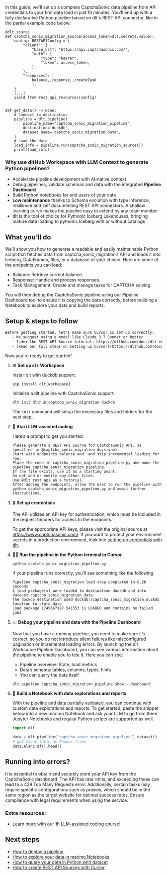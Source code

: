 In this guide, we'll set up a complete CaptchaSonic data pipeline from API credentials to your first data load in just 10 minutes. You'll end up with a fully declarative Python pipeline based on dlt's REST API connector, like in the partial example code below:

```python-outcome
@dlt.source
def captcha_sonic_migration_source(access_token=dlt.secrets.value):
    config: RESTAPIConfig = {
        "client": {
            "base_url": "https://api.captchasonic.com/",
            "auth": {
                "type": "bearer",
                "token": access_token,
            },
        },
        "resources": [
            balance,,response,,createTask
            ],
    }
    [...]
    yield from rest_api_resources(config)


def get_data() -> None:
    # Connect to destination
    pipeline = dlt.pipeline(
        pipeline_name='captcha_sonic_migration_pipeline',
        destination='duckdb',
        dataset_name='captcha_sonic_migration_data', 
    )
    # Load the data
    load_info = pipeline.run(captcha_sonic_migration_source())
    print(load_info) 
```

### Why use dltHub Workspace with LLM Context to generate Python pipelines?

- Accelerate pipeline development with AI-native context
- Debug pipelines, validate schemas and data with the integrated **Pipeline Dashboard**
- Build Python notebooks for end users of your data
- **Low maintenance** thanks to Schema evolution with type inference, resilience and self documenting REST API connectors. A shallow learning curve makes the pipeline easy to extend by any team member
- dlt is the tool of choice for Pythonic Iceberg Lakehouses, bringing mature data loading to pythonic Iceberg with or without catalogs

## What you’ll do

We’ll show you how to generate a readable and easily maintainable Python script that fetches data from captcha_sonic_migration’s API and loads it into Iceberg, DataFrames, files, or a database of your choice. Here are some of the endpoints you can load:

- Balance: Retrieve current balance.
- Response: Handle and process responses.
- Task Management: Create and manage tasks for CAPTCHA solving.

You will then debug the CaptchaSonic pipeline using our Pipeline Dashboard tool to ensure it is copying the data correctly, before building a Notebook to explore your data and build reports.

## Setup & steps to follow

```default
Before getting started, let's make sure Cursor is set up correctly:
   - We suggest using a model like Claude 3.7 Sonnet or better
   - Index the REST API Source tutorial: https://dlthub.com/docs/dlt-ecosystem/verified-sources/rest_api/ and add it to context as **@dlt rest api**
   - [Read our full steps on setting up Cursor](https://dlthub.com/docs/dlt-ecosystem/llm-tooling/cursor-restapi#23-configuring-cursor-with-documentation)
```

Now you're ready to get started!

1. ⚙️ **Set up `dlt` Workspace**
    
    Install dlt with duckdb support:
    ```shell
    pip install dlt[workspace]
    ```

    Initialize a dlt pipeline with CaptchaSonic support.
    ```shell
    dlt init dlthub:captcha_sonic_migration duckdb
    ```

    The `init` command will setup the necessary files and folders for the next step.
    
2. 🤠 **Start LLM-assisted coding**
    
    Here’s a prompt to get you started:
    
    ```prompt
    Please generate a REST API Source for CaptchaSonic API, as specified in @captcha_sonic_migration-docs.yaml 
    Start with endpoints balance and  and skip incremental loading for now. 
    Place the code in captcha_sonic_migration_pipeline.py and name the pipeline captcha_sonic_migration_pipeline. 
    If the file exists, use it as a starting point. 
    Do not add or modify any other files. 
    Use @dlt rest api as a tutorial. 
    After adding the endpoints, allow the user to run the pipeline with python captcha_sonic_migration_pipeline.py and await further instructions.
    ```

    
3. 🔒 **Set up credentials** 
    
    The API utilizes an API key for authentication, which must be included in the request headers for access to the endpoints.
    
    To get the appropriate API keys, please visit the original source at https://www.captchasonic.com/.
    If you want to protect your environment secrets in a production environment, look into [setting up credentials with dlt](https://dlthub.com/docs/walkthroughs/add_credentials).
    
4. 🏃‍♀️ **Run the pipeline in the Python terminal in Cursor**
    
    ```shell
    python captcha_sonic_migration_pipeline.py
    ```
    
    If your pipeline runs correctly, you’ll see something like the following:
    
    ```shell
    Pipeline captcha_sonic_migration load step completed in 0.26 seconds
    1 load package(s) were loaded to destination duckdb and into dataset captcha_sonic_migration_data
    The duckdb destination used duckdb:/captcha_sonic_migration.duckdb location to store data
    Load package 1749667187.541553 is LOADED and contains no failed jobs
    ```
    
5. 📈 **Debug your pipeline and data with the Pipeline Dashboard**

    Now that you have a running pipeline, you need to make sure it’s correct, so you do not introduce silent failures like misconfigured pagination or incremental loading errors. By launching the dlt Workspace Pipeline Dashboard, you can see various information about the pipeline to enable you to test it. Here you can see:
    - Pipeline overview: State, load metrics
    - Data’s schema: tables, columns, types, hints
    - You can query the data itself
    
    ```shell
    dlt pipeline captcha_sonic_migration_pipeline show --dashboard
    ```
    
6. 🐍 **Build a Notebook with data explorations and reports**

    With the pipeline and data partially validated, you can continue with custom data explorations and reports. To get started, paste the snippet below into a new marimo Notebook and ask your LLM to go from there. Jupyter Notebooks and regular Python scripts are supported as well.

    
    ```python
    import dlt

   data = dlt.pipeline("captcha_sonic_migration_pipeline").dataset()
   # get alanc table as Pandas frame
   data.alanc.df().head()
    ```

## Running into errors?

It is essential to obtain and securely store your API key from the CaptchaSonic dashboard. The API has rate limits, and exceeding these can lead to a 429 Too Many Requests error. Additionally, certain tasks may require specific configurations such as proxies, which should be in the same region as the target website for optimal success rates. Ensure compliance with legal requirements when using the service.

### Extra resources:

- [Learn more with our 1h LLM-assisted coding course!](https://www.youtube.com/watch?v=GGid70rnJuM)

## Next steps

- [How to deploy a pipeline](https://dlthub.com/docs/walkthroughs/deploy-a-pipeline)
- [How to explore your data in marimo Notebooks](https://dlthub.com/docs/general-usage/dataset-access/marimo)
- [How to query your data in Python with dataset](https://dlthub.com/docs/general-usage/dataset-access/dataset)
- [How to create REST API Sources with Cursor](https://dlthub.com/docs/dlt-ecosystem/llm-tooling/cursor-restapi)